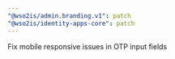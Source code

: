 ```yaml
---
"@wso2is/admin.branding.v1": patch
"@wso2is/identity-apps-core": patch
---
```


Fix mobile responsive issues in OTP input fields
